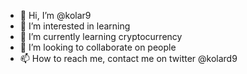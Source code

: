 - 👋 Hi, I’m @kolar9
- 👀 I’m interested in learning 
- 🌱 I’m currently learning cryptocurrency 
- 💞️ I’m looking to collaborate on people
- 📫 How to reach me, contact me on twitter @kolard9

<!---
kolar9/kolar9 is a ✨ special ✨ repository because its `README.md` (this file) appears on your GitHub profile.
You can click the Preview link to take a look at your changes.
--->
